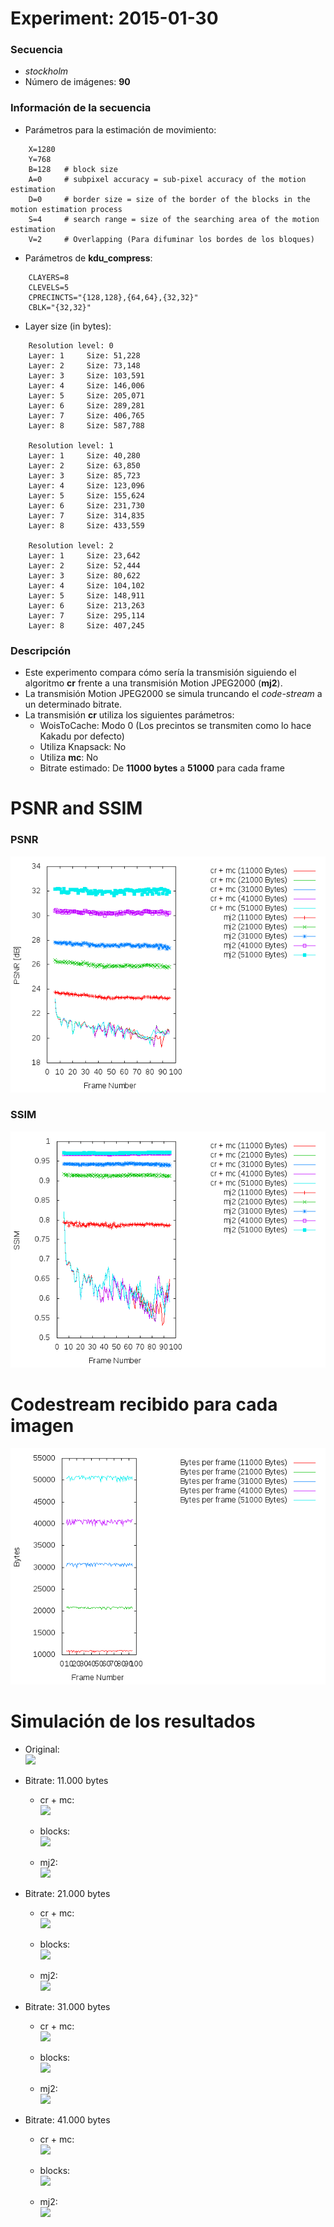 Experiment: 2015-01-30
======================

### Secuencia

- *stockholm*
- Número de imágenes: **90**

### Información de la secuencia
* Parámetros para la estimación de movimiento:
```
    X=1280
    Y=768
    B=128   # block size
    A=0     # subpixel accuracy = sub-pixel accuracy of the motion estimation
    D=0     # border size = size of the border of the blocks in the motion estimation process
    S=4     # search range = size of the searching area of the motion estimation
    V=2     # Overlapping (Para difuminar los bordes de los bloques)
```

* Parámetros de **kdu_compress**:

```
    CLAYERS=8
    CLEVELS=5
    CPRECINCTS="{128,128},{64,64},{32,32}"
    CBLK="{32,32}"
```

* Layer size (in bytes):

```
    Resolution level: 0
    Layer: 1     Size: 51,228
    Layer: 2     Size: 73,148
    Layer: 3     Size: 103,591
    Layer: 4     Size: 146,006
    Layer: 5     Size: 205,071
    Layer: 6     Size: 289,281
    Layer: 7     Size: 406,765
    Layer: 8     Size: 587,788

    Resolution level: 1
    Layer: 1     Size: 40,280
    Layer: 2     Size: 63,850
    Layer: 3     Size: 85,723
    Layer: 4     Size: 123,096
    Layer: 5     Size: 155,624
    Layer: 6     Size: 231,730
    Layer: 7     Size: 314,835
    Layer: 8     Size: 433,559

    Resolution level: 2
    Layer: 1     Size: 23,642
    Layer: 2     Size: 52,444
    Layer: 3     Size: 80,622
    Layer: 4     Size: 104,102
    Layer: 5     Size: 148,911
    Layer: 6     Size: 213,263
    Layer: 7     Size: 295,114
    Layer: 8     Size: 407,245
```

### Descripción

- Este experimento compara cómo sería la transmisión siguiendo el algoritmo
  **cr** frente a una transmisión Motion JPEG2000 (**mj2**). 
- La transmisión Motion JPEG2000 se simula truncando el *code-stream* a
  un determinado bitrate.
- La transmisión **cr** utiliza los siguientes parámetros:
    - WoisToCache: Modo 0 (Los precintos se transmiten como lo hace Kakadu por defecto)
    - Utiliza Knapsack: No
    - Utiliza **mc**: No
    - Bitrate estimado: De **11000 bytes** a **51000** para cada frame

PSNR and SSIM
=============

### PSNR

![](assets/psnr.png)

### SSIM

![](assets/ssim.png)

Codestream recibido para cada imagen
=============

![](assets/bytes.png)

Simulación de los resultados
=============

* Original:  
  ![](gifs/original.gif)

* Bitrate: 11.000 bytes
  * cr + mc:  
    ![](gifs/prediction_11000.gif)

  * blocks:  
    ![](gifs/blocks_11000.gif)

  * mj2:  
    ![](gifs/trunc_11000.gif)

* Bitrate: 21.000 bytes
  * cr + mc:  
    ![](gifs/prediction_21000.gif)

  * blocks:  
    ![](gifs/blocks_21000.gif)

  * mj2:  
    ![](gifs/trunc_21000.gif)

* Bitrate: 31.000 bytes
  * cr + mc:  
    ![](gifs/prediction_31000.gif)

  * blocks:  
    ![](gifs/blocks_31000.gif)

  * mj2:  
    ![](gifs/trunc_31000.gif)

* Bitrate: 41.000 bytes
  * cr + mc:  
    ![](gifs/prediction_41000.gif)

  * blocks:  
    ![](gifs/blocks_41000.gif)

  * mj2:  
    ![](gifs/trunc_41000.gif)
